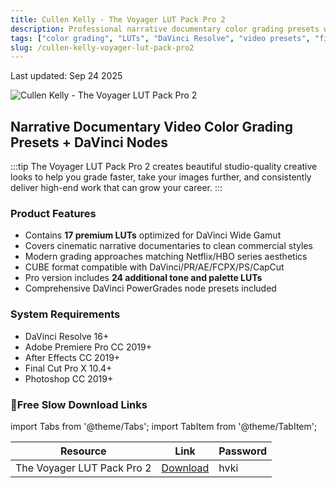 ```yaml
---
title: Cullen Kelly - The Voyager LUT Pack Pro 2
description: Professional narrative documentary color grading presets with DaVinci nodes for cinematic film emulation
tags: ["color grading", "LUTs", "DaVinci Resolve", "video presets", "film emulation", "creative looks"]
slug: /cullen-kelly-voyager-lut-pack-pro2
---
```


Last updated: Sep 24 2025

![Cullen Kelly - The Voyager LUT Pack Pro 2](https://www.gfxcamp.com/wp-content/uploads/2025/09/Cullen-Kelly-The-Voyager-LUT-Pack-Pro-2.jpg)

## Narrative Documentary Video Color Grading Presets + DaVinci Nodes

:::tip
The Voyager LUT Pack Pro 2 creates beautiful studio-quality creative looks to help you grade faster, take your images further, and consistently deliver high-end work that can grow your career.
:::

### Product Features

- Contains **17 premium LUTs** optimized for DaVinci Wide Gamut
- Covers cinematic narrative documentaries to clean commercial styles
- Modern grading approaches matching Netflix/HBO series aesthetics
- CUBE format compatible with DaVinci/PR/AE/FCPX/PS/CapCut
- Pro version includes **24 additional tone and palette LUTs**
- Comprehensive DaVinci PowerGrades node presets included

### System Requirements

- DaVinci Resolve 16+
- Adobe Premiere Pro CC 2019+
- After Effects CC 2019+
- Final Cut Pro X 10.4+
- Photoshop CC 2019+

### 🐌Free Slow Download Links

import Tabs from '@theme/Tabs';
import TabItem from '@theme/TabItem';

<Tabs>
<TabItem value="baidu" label="Baidu Cloud">

| Resource | Link | Password |
|----------|------|----------|
| The Voyager LUT Pack Pro 2 | [Download](https://pan.baidu.com/s/1prMCrU1lnesIEA0tSsMU5Q?pwd=hvki) | hvki |

</TabItem>
</Tabs>
